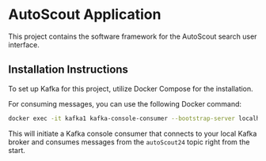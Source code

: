 # AutoScout Application

This project contains the software framework for the AutoScout search user interface.

## Installation Instructions

To set up Kafka for this project, utilize Docker Compose for the installation.

For consuming messages, you can use the following Docker command:
```sh
docker exec -it kafka1 kafka-console-consumer --bootstrap-server localhost:9092 --topic autoScout24 --from-beginning
``` 

This will initiate a Kafka console consumer that connects to your local Kafka broker and consumes messages from the `autoScout24` topic right from the start.